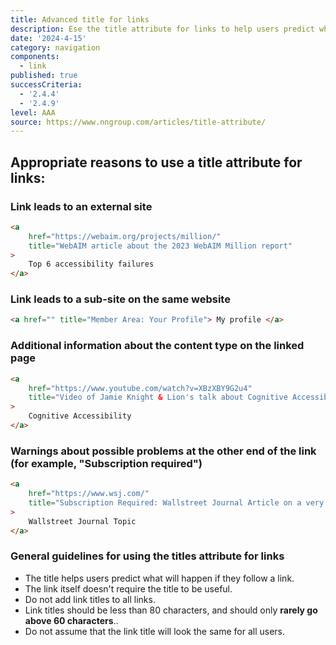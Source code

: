 ```yaml
---
title: Advanced title for links
description: Ese the title attribute for links to help users predict where they are going.
date: '2024-4-15'
category: navigation
components:
  - link
published: true
successCriteria:
  - '2.4.4'
  - '2.4.9'
level: AAA
source: https://www.nngroup.com/articles/title-attribute/
---
```


## Appropriate reasons to use a title attribute for links:

### Link leads to an external site

```html
<a
	href="https://webaim.org/projects/million/"
	title="WebAIM article about the 2023 WebAIM Million report"
>
	Top 6 accessibility failures
</a>
```

### Link leads to a sub-site on the same website

```html
<a href="" title="Member Area: Your Profile"> My profile </a>
```

### Additional information about the content type on the linked page

```html
<a
	href="https://www.youtube.com/watch?v=XBzXBY9G2u4"
	title="Video of Jamie Knight & Lion's talk about Cognitive Accessibility at the Accessibility London Meetup 2018"
>
	Cognitive Accessibility
</a>
```

### Warnings about possible problems at the other end of the link (for example, "Subscription required")

```html
<a
	href="https://www.wsj.com/"
	title="Subscription Required: Wallstreet Journal Article on a very Wallstreet Journal Topic"
>
	Wallstreet Journal Topic
</a>
```

### General guidelines for using the titles attribute for links

- The title helps users predict what will happen if they follow a link.
- The link itself doesn't require the title to be useful.
- Do not add link titles to all links.
- Link titles should be less than 80 characters, and should only **rarely go above 60 characters**..
- Do not assume that the link title will look the same for all users.
